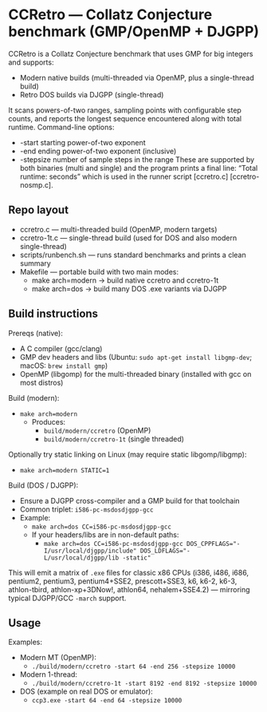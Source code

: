 # CCRetro — Collatz Conjecture benchmark (GMP/OpenMP + DJGPP)

CCRetro is a Collatz Conjecture benchmark that uses GMP for big integers and supports:
- Modern native builds (multi-threaded via OpenMP, plus a single-thread build)
- Retro DOS builds via DJGPP (single-thread)

It scans powers-of-two ranges, sampling points with configurable step counts, and reports the longest sequence encountered along with total runtime. Command-line options:
- -start <power>    starting power-of-two exponent
- -end <power>      ending power-of-two exponent (inclusive)
- -stepsize <N>     number of sample steps in the range
These are supported by both binaries (multi and single) and the program prints a final line: “Total runtime: <seconds> seconds” which is used in the runner script [ccretro.c] [ccretro-nosmp.c].

## Repo layout

- ccretro.c       — multi-threaded build (OpenMP, modern targets)
- ccretro-1t.c    — single-thread build (used for DOS and also modern single-thread)
- scripts/runbench.sh — runs standard benchmarks and prints a clean summary
- Makefile        — portable build with two main modes:
  - make arch=modern  → build native ccretro and ccretro-1t
  - make arch=dos     → build many DOS .exe variants via DJGPP

## Build instructions

Prereqs (native):
- A C compiler (gcc/clang)
- GMP dev headers and libs (Ubuntu: `sudo apt-get install libgmp-dev`; macOS: `brew install gmp`)
- OpenMP (libgomp) for the multi-threaded binary (installed with gcc on most distros)

Build (modern):
- `make arch=modern`
  - Produces:
    - `build/modern/ccretro`   (OpenMP)
    - `build/modern/ccretro-1t` (single threaded)

Optionally try static linking on Linux (may require static libgomp/libgmp):
- `make arch=modern STATIC=1`

Build (DOS / DJGPP):
- Ensure a DJGPP cross-compiler and a GMP build for that toolchain
- Common triplet: `i586-pc-msdosdjgpp-gcc`
- Example:
  - `make arch=dos CC=i586-pc-msdosdjgpp-gcc`
  - If your headers/libs are in non-default paths:
    - `make arch=dos CC=i586-pc-msdosdjgpp-gcc DOS_CPPFLAGS="-I/usr/local/djgpp/include" DOS_LDFLAGS="-L/usr/local/djgpp/lib -static"`

This will emit a matrix of `.exe` files for classic x86 CPUs (i386, i486, i686, pentium2, pentium3, pentium4+SSE2, prescott+SSE3, k6, k6-2, k6-3, athlon-tbird, athlon-xp+3DNow!, athlon64, nehalem+SSE4.2) — mirroring typical DJGPP/GCC `-march` support.

## Usage

Examples:
- Modern MT (OpenMP):
  - `./build/modern/ccretro -start 64 -end 256 -stepsize 10000`
- Modern 1-thread:
  - `./build/modern/ccretro-1t -start 8192 -end 8192 -stepsize 10000`
- DOS (example on real DOS or emulator):
  - `ccp3.exe -start 64 -end 64 -stepsize 10000`

